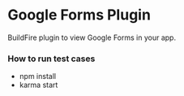 # Google Forms Plugin 

BuildFire plugin to view Google Forms in your app.


### How to run test cases
- npm install
- karma start